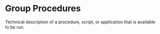 
# Group Procedures

Technical description of a procedure, script, or application that is available to be run.